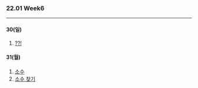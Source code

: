 ### 22.01 Week6

-------

#### 30(일)

1. [??!](https://www.acmicpc.net/problem/10926)

#### 31(월)
1. [소수](https://www.acmicpc.net/problem/2581)
2. [소수 찾기](https://www.acmicpc.net/problem/1978)
